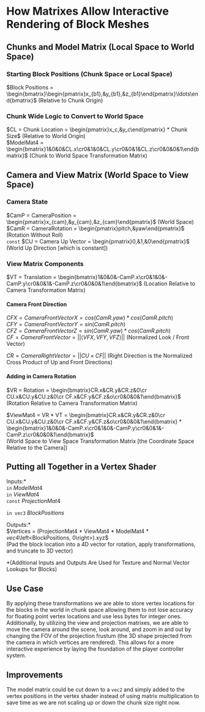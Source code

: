 # How Matrixes Allow Interactive Rendering of Block Meshes


## Chunks and Model Matrix (Local Space to World Space)


### Starting Block Positions (Chunk Space or Local Space)
$Block Positions = \begin{bmatrix}\begin{pmatrix}x_{b1},&y_{b1},&z_{b1}\end{pmatrix}\ldots\end{bmatrix}$ (Relative to Chunk Origin)


### Chunk Wide Logic to Convert to World Space
$CL = Chunk Location = \begin{pmatrix}x_c,&y_c\end{pmatrix} * Chunk Size$ (Relative to World Origin)\
$ModelMat4 = \begin{bmatrix}1&0&0&CL.x\cr0&1&0&CL.y\cr0&0&1&CL.z\cr0&0&0&1\end{bmatrix}$ (Chunk to World Space Transformation Matrix)


## Camera and View Matrix (World Space to View Space)

### Camera State
$CamP = CameraPosition = \begin{pmatrix}x_{cam},&y_{cam},&z_{cam}\end{pmatrix}$ (World Space)\
$CamR = CameraRotation = \begin{pmatrix}pitch,&yaw\end{pmatrix}$ (Rotation Without Roll)\
```const``` $CU = Camera Up Vector = \begin{pmatrix}0,&1,&0\end{pmatrix}$ (World Up Direction [which is constant])


### View Matrix Components

$VT = Translation = \begin{bmatrix}1&0&0&-CamP.x\cr0&1&0&-CamP.y\cr0&0&1&-CamP.z\cr0&0&0&1\end{bmatrix}$ (Location Relative to Camera Transformation Matrix)


#### Camera Front Direction

$CFX = Camera Front Vector X = cos(CamR.{yaw}) * cos(CamR.{pitch})$\
$CFY = Camera Front Vector Y = sin(CamR.{pitch})$\
$CFZ = Camera Front Vector Z = sin(CamR.{yaw}) * cos(CamR.{pitch})$\
$CF = Camera Front Vector = ||\left<VFX, VFY, VFZ\right>||$ (Normalized Look / Front Vector)

$CR = Camera Right Vector = ||CU \times CF||$ (Right Direction is the Normalized Cross Product of Up and Front Directions)

#### Adding in Camera Rotation

$VR = Rotation = \begin{bmatrix}CR.x&CR.y&CR.z&0\cr CU.x&CU.y&CU.z&0\cr CF.x&CF.y&CF.z&o\cr0&0&0&1\end{bmatrix}$ (Rotation Relative to Camera Transformation Matrix)

$ViewMat4 = VR * VT = \begin{bmatrix}CR.x&CR.y&CR.z&0\cr CU.x&CU.y&CU.z&0\cr CF.x&CF.y&CF.z&o\cr0&0&0&1\end{bmatrix} * \begin{bmatrix}1&0&0&-CamP.x\cr0&1&0&-CamP.y\cr0&0&1&-CamP.z\cr0&0&0&1\end{bmatrix}$\
 (World Space to View Space Transformation Matrix [the Coordinate Space Relative to the Camera])

## Putting all Together in a Vertex Shader

Inputs:*\
```in``` $ModelMat4$\
```in``` $ViewMat4$\
```const``` $ProjectionMat4$

```in vec3``` $BlockPositions$

Outputs:*\
$Vertices = (ProjectionMat4 * ViewMat4 * ModelMat4 * $``` vec4```$\left<BlockPositions, 0\right>).xyz$\
(Pad the block location into a 4D vector for rotation, apply transformations, and truncate to 3D vector)

*(Additional Inputs and Outputs Are Used for Texture and Normal Vector Lookups for Blocks)


## Use Case
By applying these transformations we are able to store vertex locations for the blocks in the world in chunk space allowing them to not lose accuracy for floating point vertex locations and use less bytes for integer ones. Additionally, by utilizing the view and projection matrixes, we are able to move the camera around the scene, look around, and zoom in and out by changing the FOV of the projection frustum (the 3D shape projected from the camera in which vertices are rendered). This allows for a more interactive experience by laying the foundation of the player controller system.

## Improvements
The model matrix could be cut down to a ```vec2``` and simply added to the vertex positions in the vertex shader instead of using matrix multiplication to save time as we are not scaling up or down the chunk size right now.